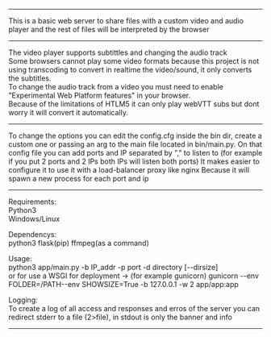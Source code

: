---------------------------------------------------

This is a basic web server to share files with a custom video and audio player and the rest of files will be interpreted by the browser

---------------------------------------------------

The video player supports subtittles and changing the audio track<br>
Some browsers cannot play some video formats because this project is not using transcoding to convert in realtime the video/sound, it only converts the subtitles.<br>
To change the audio track from a video you must need to enable "Experimental Web Platform features" in your browser.<br>
Because of the limitations of HTLM5 it can only play webVTT subs but dont worry it will convert it automatically.<br>

---------------------------------------------------

To change the options you can edit the config.cfg inside the bin dir, create a custom one or passing an arg to the main file located in bin/main.py.
On that config file you can add ports and IP separated by "," to listen to (for example if you put 2 ports and 2 IPs both IPs will listen both ports)
It makes easier to configure it to use it with a load-balancer proxy like nginx Because it will spawn a new process for each port and ip

---------------------------------------------------

Requirements:<br>
 Python3<br>
 Windows/Linux

Dependencys:<br>
 python3  flask(pip) ffmpeg(as a command)

Usage: <br>
  python3 app/main.py -b IP_addr -p port -d directory [--dirsize]<br>
  or for use a WSGI for deployment -> (for example gunicorn)
  gunicorn --env FOLDER=/PATH--env SHOWSIZE=True -b 127.0.0.1 -w 2 app/app:app
  

 Logging:<br>
    To create a log of all access and responses and erros of the server you can redirect
    stderr to a file (2>file), in stdout is only the banner and info

  ---------------------------------------------------

